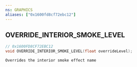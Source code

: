 ```yaml
---
ns: GRAPHICS
aliases: ["0x1600fd8cf72ebc12"]
---
```

## OVERRIDE_INTERIOR_SMOKE_LEVEL

```c
// 0x1600FD8CF72EBC12
void OVERRIDE_INTERIOR_SMOKE_LEVEL(float overrideLevel);
```

```
Overrides the interior smoke effect name
```
